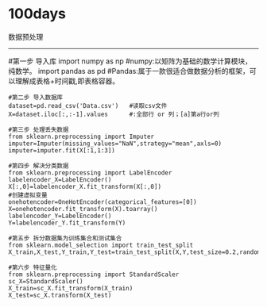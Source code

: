 100days
===========
数据预处理
___________
#第一步 导入库
import numpy as np        #numpy:以矩阵为基础的数学计算模块，纯数学。
import pandas as pd       #Pandas:属于一款很适合做数据分析的框架，可以理解成表格+时间戳,即表格容器。

    #第二步 导入数据库
    dataset=pd.read_csv('Data.csv')   #读取csv文件
    X=dataset.iloc[:,:-1].values      #:全部行 or 列；[a]第a行or列

    #第三步 处理丢失数据
    from sklearn.preprocessing import Imputer
    imputer=Imputer(missing_values="NaN",strategy="mean",axls=0)
    imputer=imputer.fit(X[:1,1:3])

    #第四步 解决分类数据
    from sklearn.preprocessing import LabelEncoder
    labelencoder_X=LabelEncoder()
    X[:,0]=labelencoder_X.fit_transform(X[:,0])
    #创建虚拟变量
    onehotencoder=OneHotEncoder(categorical_features=[0])
    X=onehotencoder.fit_transform(X).toarray()
    labelencoder_Y=LabelEncoder()
    Y=labelencoder_Y.fit_transform(Y)

    #第五步 拆分数据集为训练集合和测试集合
    from sklearn.model_selection import train_test_split
    X_train,X_test,Y_train,Y_test=train_test_split(X,Y,test_size=0.2,random_state=0)

    #第六步 特征量化
    from sklearn.preprocessing import StandardScaler
    sc_X=StandardScaler()
    X_train=sc_X.fit_transform(X_train)
    X_test=sc_X.transform(X_test)
